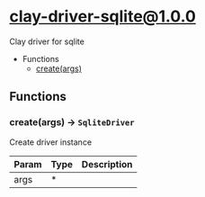 # clay-driver-sqlite@1.0.0

Clay driver for sqlite

+ Functions
  + [create(args)](#clay-driver-sqlite-function-create)

## Functions

<a class='md-heading-link' name="clay-driver-sqlite-function-create" ></a>

### create(args) -> `SqliteDriver`

Create driver instance

| Param | Type | Description |
| ----- | --- | -------- |
| args | * |  |





